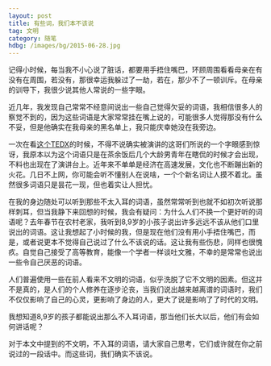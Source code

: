```yaml
---
layout: post
title: 有些词，我们本不该说
tag: 文明
category: 随笔
hdbg: /images/bg/2015-06-28.jpg
---
```



记得小时候，每当我不小心说了脏话，都要用手捂住嘴巴，环顾周围看看母亲在有没有在周围，若没有，那很幸运我躲过了一劫，若在，那少不了一顿训斥。在母亲的训导下，我很少说其他人常说的一些字眼。

近几年，我发现自己常常不经意间说出一些自己觉得欠妥的词语，我相信很多人的察觉不到的，因为这些词语是大家常常挂在嘴上说的，可能很多人觉得那没有什么不妥，但是他确实在我母亲的黑名单上，我只能庆幸她没在我旁边。

一次在看[这个TEDX][1]的时候，不得不说确实被演讲的这哥们所说的一个字眼感到惊讶，我原本以为这个词语只是在茶余饭后几个大龄男青年在瞎侃的时候才会出现，不料也出现在了演讲台上。近年来不单单是经济在高速发展，文化也不断蹦出新的火花。几日不上网，你可能会听不懂别人在说啥，一个个新名词让人摸不着北。虽然很多词语只是昙花一现，但也着实让人担忧。

<!--more-->

在我的身边随处可以听到那些不太入耳的词语，虽然常常听到也就不如初次听说那样刺耳，但当我静下来回想的时候，我会有疑问：为什么人们不换一个更好听的词语呢？去年春节在农村老家，我听到8,9岁的小孩子说出许多远远不该从他们口里说出的词语。这让我想起了小时候的我，但是现在他们没有用小手捂住嘴巴，而是，或者说更本不觉得自己说过了什么不该说的话。这让我有些伤悲，同样也很愧疚。自觉自己接受了高等教育，能像一个学者一样谈吐文雅，不幸的是常常也说出一些令自己厌恶的词语。

人们普遍使用一些在前人看来不文明的词语，似乎洗脱了它不文明的因素。但这并不是真的，是人们的个人修养在逐步沦丧，当我们说出越来越离谱的词语时，我们不仅仅影响了自己的心灵，更影响了身边的人，更大了说是影响了了时代的文明。

我想知道8,9岁的孩子都能说出那么不入耳词语，那当他们长大以后，他们有会如何讲话呢？

对于本文中提到的不文明，不入耳的词语，请大家自己思考，它们或许就在你之前说过的一段话中。而这些词，我们确实不该说。

[1]:http://mp.weixin.qq.com/s?__biz=MjM5NzAxNTkzNg==&mid=221663930&idx=1&sn=f28a499b081e26072b8f4dbe31ed7694&3rd=MzA3MDU4NTYzMw==&scene=6#rd
